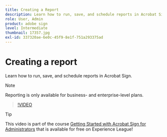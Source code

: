 ```yaml
---
title: Creating a Report
description: Learn how to run, save, and schedule reports in Acrobat Sign
role: User, Admin
product: adobe sign
level: Intermediate
thumbnail: 17357.jpg
exl-id: 337320ae-6e0c-45f9-8e1f-751a293375ad
---
```

# Creating a report

Learn how to run, save, and schedule reports in Acrobat Sign.

>[!NOTE]
>
>Reporting is only available for business- and enterprise-level plans.

>[!VIDEO](https://video.tv.adobe.com/v/17357?hidetitle=true)

>[!TIP]
>
>This video is part of the course [Getting Started with Acrobat Sign for Administrators](https://experienceleague.adobe.com/?recommended=Sign-A-1-2020.2) that is available for free on Experience League!
